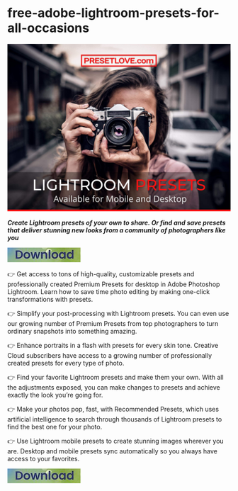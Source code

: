 # free-adobe-lightroom-presets-for-all-occasions

<img src="https://github.com/OliviaKlark/free-adobe-lightroom-presets-for-all-occasions/blob/main/lr.jpg"/>

***Create Lightroom presets of your own to share. Or find and save presets that deliver stunning new looks from a community of photographers like you***

[<img src="https://github.com/OliviaKlark/free-adobe-lightroom-presets-for-all-occasions/blob/main/dl4.png"/>](https://bit.ly/3YG1u79)

👉 Get access to tons of high-quality, customizable presets and professionally created Premium Presets for desktop in Adobe Photoshop Lightroom. Learn how to save time photo editing by making one-click transformations with presets.

👉 Simplify your post-processing with Lightroom presets. You can even use our growing number of Premium Presets from top photographers to turn ordinary snapshots into something amazing.

👉 Enhance portraits in a flash with presets for every skin tone. Creative Cloud subscribers have access to a growing number of professionally created presets for every type of photo.

👉 Find your favorite Lightroom presets and make them your own. With all the adjustments exposed, you can make changes to presets and achieve exactly the look you’re going for.

👉 Make your photos pop, fast, with Recommended Presets, which uses artificial intelligence to search through thousands of Lightroom presets to find the best one for your photo.

👉 Use Lightroom mobile presets to create stunning images wherever you are. Desktop and mobile presets sync automatically so you always have access to your favorites.

[<img src="https://github.com/OliviaKlark/free-adobe-lightroom-presets-for-all-occasions/blob/main/dl4.png"/>](https://bit.ly/3YG1u79)
